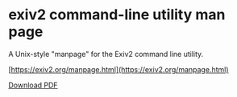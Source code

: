 # exiv2 command-line utility man page

A Unix-style "manpage" for the Exiv2 command line utility.

[https://exiv2.org/manpage.html](https://exiv2.org/manpage.html)

[Download PDF](http://exiv2.org/exiv2-manpage.pdf "Exiv2 man page (PDF)")
